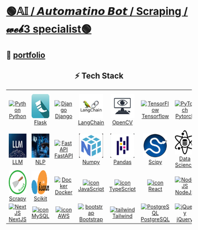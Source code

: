 # [🟢𝔸𝕀 / 𝘼𝙪𝙩𝙤𝙢𝙖𝙩𝙞𝙣𝙤 𝘽𝙤𝙩 / Scraping /𝔀𝓮𝓫3 specialist🟢](https://t.me/knight0325)
## 🔗 [portfolio](https://blue-deer.static.domains/)

<h2 align="center">⚡ Tech Stack</h1>
<table align="center">
  <tr>
    <td align="center" width="105">
        <a href="https://www.w3schools.com/python/">
            <img src="https://techstack-generator.vercel.app/python-icon.svg" alt="Python" width="65" height="65" />
            <br>Python
        </a>
    </td>
    <td align="center" width="105">
        <a href="https://www.geeksforgeeks.org/flask-tutorial/">
            <img src="https://github.com/hi-tech-AI/hi-tech-AI/blob/main/flask.png" width="65" height="65" alt="Flask" />
            <br>Flask
        </a>
    </td>
    <td align="center" width="105">
        <a href="https://www.w3schools.com/django/index.php">
            <img src="https://techstack-generator.vercel.app/django-icon.svg" alt="Django" width="65" height="65" />
            <br>Django
        </a>
    </td>
    <td align="center" width="105">
        <a href="https://python.langchain.com/v0.1/docs/additional_resources/tutorials/">
            <img src="https://github.com/hi-tech-AI/hi-tech-AI/blob/main/langchain-logo.jfif" alt="LangChain" width="65" height="65" />
            <br>LangChain
        </a>
    </td>
    <td align="center" width="105">
        <a href="https://www.geeksforgeeks.org/computer-vision/">
            <img src="https://github.com/hi-tech-AI/hi-tech-AI/blob/main/cv-logo.png" width="65" height="65" alt="OpenCV" />
            <br>OpenCV
        </a>
    </td>
    <td align="center" width="105">
        <a href="https://www.tensorflow.org/tutorials">
            <img src="https://skillicons.dev/icons?i=tensorflow" width="65" height="65" alt="TensorFlow" />
            <br>Tensorflow
        </a>
    </td>
    <td align="center" width="105">
        <a href="https://pytorch.org/tutorials/">
            <img src="https://skillicons.dev/icons?i=pytorch" width="65" height="65" alt="PyTorch" />
            <br>Pytorch
        </a>
    </td>
    <td align="center" width="105">
        <a href="https://www.w3schools.com/gen_ai/chatgpt-3-5/index.php">
            <img src="https://github.com/hi-tech-AI/hi-tech-AI/blob/main/chatgpt-logo.png" width="65" height="65" alt="ChatGPT" />
            <br>ChatGPT
        </a>
    </td>
    <td align="center" width="105">
        <a href="https://www.w3schools.com/gen_ai/index.php">
            <img src="https://github.com/hi-tech-AI/hi-tech-AI/blob/main/generative%20ai%20logo.png" width="65" height="65" alt="Generative AI" />
            <br>Generative AI
        </a>
    </td>
  </tr>
  <tr>
    <td align="center" width="105">
        <a href="https://github.com/mlabonne/llm-course">
            <img src="https://github.com/hi-tech-AI/hi-tech-AI/blob/main/llm-logo.jfif" width="65" height="65" alt="LLM" />
            <br>LLM
        </a>
    </td>
    <td align="center" width="105">
        <a href="https://www.geeksforgeeks.org/natural-language-processing-nlp-tutorial/">
            <img src="https://github.com/hi-tech-AI/hi-tech-AI/blob/main/nlp-logo.jpg" width="65" height="65" alt="NLP" />
            <br>NLP
        </a>
    </td>
    <td align="center" width="105">
        <a href="https://fastapi.tiangolo.com/tutorial/">
            <img src="https://skillicons.dev/icons?i=fastapi" width="65" height="65" alt="FastAPI" />
            <br>FastAPI
        </a>
    </td>
    <td align="center" width="105">
        <a href="https://www.w3schools.com/python/numpy/default.asp">
            <img src="https://github.com/hi-tech-AI/hi-tech-AI/blob/main/numpy-logo.png" alt="Numpy" width="65" height="65" />
            <br>Numpy
        </a>
    </td>
    <td align="center" width="105">
        <a href="https://www.w3schools.com/python/pandas/default.asp">
            <img src="https://github.com/hi-tech-AI/hi-tech-AI/blob/main/pandas-logo.png" alt="Pandas" width="65" height="65" />
            <br>Pandas
        </a>
    </td>
    <td align="center" width="105">
        <a href="https://www.w3schools.com/python/scipy/index.php">
            <img src="https://github.com/hi-tech-AI/hi-tech-AI/blob/main/scipy-logo.jfif" width="65" height="65" alt="Scipy" />
            <br>Scipy
        </a>
    </td>
    <td align="center" width="105">
        <a href="https://www.w3schools.com/datascience/default.asp">
            <img src="https://github.com/hi-tech-AI/hi-tech-AI/blob/main/data%20science-logo.png" width="65" height="65" alt="Data Science" />
            <br>Data Science
        </a>
    </td>
    <td align="center" width="105">
        <a href="https://www.geeksforgeeks.org/selenium-python-tutorial/">
            <img src="https://skillicons.dev/icons?i=selenium" width="65" height="65" alt="Selenium" />
            <br>Selenium
        </a>
    </td>
    <td align="center" width="105">
        <a href="https://www.geeksforgeeks.org/implementing-web-scraping-python-beautiful-soup/">
            <img src="https://github.com/hi-tech-AI/hi-tech-AI/blob/main/bs-logo.png" width="65" height="65" alt="Beautiful Soup" />
            <br>Beautiful Soup
        </a>
    </td>
  </tr>
  <tr>
    <td align="center" width="105">
        <a href="https://docs.scrapy.org/en/latest/intro/tutorial.html">
            <img src="https://github.com/hi-tech-AI/hi-tech-AI/blob/main/scrapy-logo.png" width="65" height="65" alt="Scrapy" />
            <br>Scrapy
        </a>
    </td>
    <td align="center" width="105">
        <a href="https://scikit-learn.org/stable/tutorial/index.html">
            <img src="https://github.com/hi-tech-AI/hi-tech-AI/blob/main/scikitlearn.png" alt="Scikit" width="65" height="65" />
            <br>Scikit
        </a>
    </td>
    <td align="center" width="105">
        <a href="https://www.geeksforgeeks.org/docker-tutorial/">
            <img src="https://techstack-generator.vercel.app/docker-icon.svg" alt="Docker" width="65" height="65" />
            <br>Docker
        </a>
    </td>
    <td align="center" width="105">
        <a href="https://www.w3schools.com/js/default.asp">
            <img src="https://techstack-generator.vercel.app/js-icon.svg" alt="icon" width="65" height="65" />
            <br>JavaScript
        </a>
    </td>
    <td align="center" width="105">
        <a href="https://www.w3schools.com/typescript/index.php">
            <img src="https://techstack-generator.vercel.app/ts-icon.svg" alt="icon" width="65" height="65" />
            <br>TypeScript
        </a>
    </td>
    <td align="center" width="105">
        <a href="https://www.w3schools.com/react/default.asp">
            <img src="https://techstack-generator.vercel.app/react-icon.svg" alt="icon" width="65" height="65" />
            <br>React
        </a>
    </td>
    <td align="center" width="105">
        <a href="https://www.w3schools.com/nodejs/default.asp">
            <img src="https://skillicons.dev/icons?i=nodejs" width="65" height="65" alt="NodeJS" />
            <br>NodeJS
        </a>
    </td>
    <td align="center" width="105">
        <a href="https://www.w3schools.com/mongodb/index.php">
            <img src="https://skillicons.dev/icons?i=mongodb" width="65" height="65" alt="MongoDB" />
            <br>MongoDB
        </a>
    </td>
    <td align="center" width="105">
        <a href="https://www.geeksforgeeks.org/express-js/">
            <img src="https://skillicons.dev/icons?i=express" width="65" height="65" alt="Express" />
            <br>Express
        </a>
    </td>
 </tr>
 <tr>
    <td align="center" width="105">
        <a href="https://www.geeksforgeeks.org/nextjs/">
            <img src="https://skillicons.dev/icons?i=nextjs" width="65" height="65" alt="NextJS" />
            <br>NextJS
        </a>
    </td>
    <td align="center" width="105">
        <a href="https://www.w3schools.com/mysql/default.asp">
            <img src="https://techstack-generator.vercel.app/mysql-icon.svg" alt="icon" width="65" height="65" />
            <br>MySQL
        </a>
    </td>
    <td align="center" width="105">
        <a href="https://www.w3schools.com/aws/index.php">
            <img src="https://techstack-generator.vercel.app/aws-icon.svg" alt="icon" width="65" height="65" />
            <br>AWS
        </a>
    </td>
    <td align="center"  width="105">
        <a href="https://www.w3schools.com/bootstrap/bootstrap_ver.asp">
            <img src="https://skillicons.dev/icons?i=bootstrap" width="48" height="48" alt="bootstrap" />
            <br>Bootstrap
        </a>
    </td>
    <td align="center" width="105">
        <a href="https://www.geeksforgeeks.org/tailwind-css/">
            <img src="https://skillicons.dev/icons?i=tailwind" width="48" height="48" alt="tailwind" />
            <br>Tailwind
        </a>
    </td>
    <td align="center" width="105">
        <a href="https://www.w3schools.com/postgresql/index.php">
            <img src="https://skillicons.dev/icons?i=postgres" width="48" height="48" alt="PostgreSQL" />
            <br>PostgreSQL
        </a>
    </td>
    <td align="center" width="105">
        <a href="https://www.w3schools.com/jquery/default.asp">
            <img src="https://skillicons.dev/icons?i=jquery" width="48" height="48" alt="jQuery" />
            <br>jQuery
        </a>
    </td>
    <td align="center" width="105">
        <a href="https://docs.github.com/en/get-started/start-your-journey/hello-world">
            <img src="https://techstack-generator.vercel.app/github-icon.svg" alt="icon" width="65" height="65" />
            <br>Github
        </a>
    </td>
    <td align="center" width="105"> 
        <a href="https://www.w3schools.com/git/default.asp">
            <img src="https://user-images.githubusercontent.com/25181517/192108372-f71d70ac-7ae6-4c0d-8395-51d8870c2ef0.png" width="48" height="48" alt="Git" />
            <br>Git
        </a>
    </td>
 </tr>
</table>

